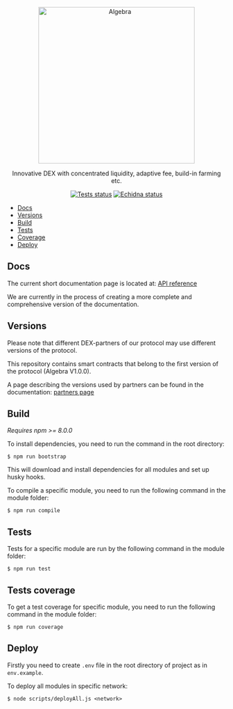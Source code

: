 <p align="center">
  <a href="https://algebra.finance/"><img alt="Algebra" src="logo.svg" width="360"></a>
</p>

<p align="center">
Innovative DEX with concentrated liquidity, adaptive fee, build-in farming etc.
</p>
 
 <p align="center">
 <a href="https://github.com/cryptoalgebra/AlgebraV1/actions/workflows/tests.yml"><img alt="Tests status" src="https://github.com/cryptoalgebra/AlgebraV1/actions/workflows/tests.yml/badge.svg"></a>
  <a href="https://github.com/cryptoalgebra/AlgebraV1/actions/workflows/echidna.yml"><img alt="Echidna status" src="https://github.com/cryptoalgebra/AlgebraV1/actions/workflows/echidna.yml/badge.svg"></a>
</p>

- [Docs](#Docs)
- [Versions](#Versions)
- [Build](#Build)
- [Tests](#Tests)
- [Coverage](#Tests-coverage)
- [Deploy](#Deploy)

## Docs

The current short documentation page is located at: <a href="https://docs.algebra.finance/en/docs/contracts/API-reference-v1.0/introduction">API reference</a>

We are currently in the process of creating a more complete and comprehensive version of the documentation.

## Versions

Please note that different DEX-partners of our protocol may use different versions of the protocol. 

This repository contains smart contracts that belong to the first version of the protocol (Algebra V1.0.0).

A page describing the versions used by partners can be found in the documentation: [partners page](https://docs.algebra.finance/en/docs/contracts/partners/introduction)

## Build

*Requires npm >= 8.0.0*

To install dependencies, you need to run the command in the root directory:
```
$ npm run bootstrap
```
This will download and install dependencies for all modules and set up husky hooks.



To compile a specific module, you need to run the following command in the module folder:
```
$ npm run compile
```


## Tests

Tests for a specific module are run by the following command in the module folder:
```
$ npm run test
```

## Tests coverage

To get a test coverage for specific module, you need to run the following command in the module folder:

```
$ npm run coverage
```

## Deploy
Firstly you need to create `.env` file in the root directory of project as in `env.example`.

To deploy all modules in specific network:
```
$ node scripts/deployAll.js <network>
```
